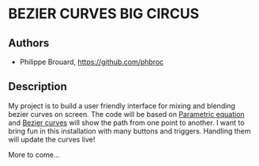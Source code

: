 # BEZIER CURVES BIG CIRCUS

## Authors
- Philippe Brouard, https://github.com/phbroc

## Description
My project is to build a user friendly interface for mixing and blending bezier curves on screen. The code will be based on [Parametric equation](http://en.wikipedia.org/wiki/Parametric_equation) and [Bezier curves](http://en.wikipedia.org/wiki/Bézier_curve) will show the path from one point to another. I want to bring fun in this installation with many buttons and triggers. Handling them will update the curves live!

More to come...

